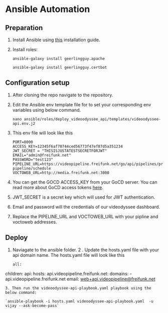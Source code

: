 # Ansible Automation

## Preparation

1. Install Ansible using [this](https://docs.ansible.com/ansible/latest/installation_guide/intro_installation.html) installation guide.

2. Install roles:

     ```ansible-galaxy install geerlingguy.apache```
     
    ```ansible-galaxy install geerlingguy.certbot```
    
   
## Configuration setup
1. After cloning the repo navigate to the repository.
2. Edit the Ansible env template file for to set your corresponding env variables using below command.


    ```nano ansible/roles/deploy_videoodyssee_api/templates/videoodyssee-api.env.j2```
3. This env file will look like this


    ```  
    PORT=8000
    ACCESS_KEY=12345f6af70744ced56773f47ef87d5a351234
    JWT_SECRET = "THISISJUSTATESTSECRETFORJWT"
    EMAIL="admin@freifunk.net"
    PASSWORD="test123"
    PIPELINE_URL=https://videopipeline.freifunk.net/go/api/pipelines/processing-pipeline/schedule
    VOCTOWEB_URL=http://media.freifunk.net:3000
    
    ```
4. You can get the GOCD ACCESS_KEY from your GoCD server. You can read more about GoCD access tokens [here](https://docs.gocd.org/current/configuration/access_tokens.html).
5. JWT_SECRET is a secret key which will used for JWT authentication.
6. Email and password will the credentials of our videodyssee dashboard.
7. Replace the PIPELINE_URL and VOCTOWEB_URL with your pipline and voctoweb addresses.


## Deploy
1. Naviagate to the ansible folder.
2 . Update the hosts.yaml file with your api domain name. The hosts.yaml file will look like this

   ```
   all:
  children:
    api:
      hosts:
        api.videopipeline.freifunk.net:
          domains:
            - api.videopipeline.freifunk.net
          email: web+api.videopipeline@freifunk.net

          
   ```
3. Then run the videoodyssee-api-playbook.yaml playbook using the below command:

`ansible-playbook -i hosts.yaml videoodyssee-api-playbook.yaml  -u vijay --ask-become-pass`
